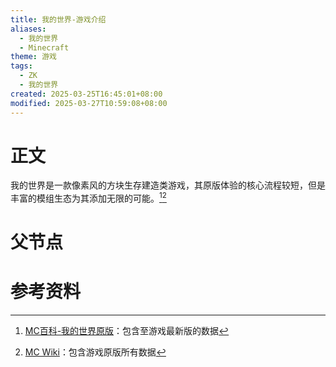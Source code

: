```yaml
---
title: 我的世界-游戏介绍
aliases:
  - 我的世界
  - Minecraft
theme: 游戏
tags:
  - ZK
  - 我的世界
created: 2025-03-25T16:45:01+08:00
modified: 2025-03-27T10:59:08+08:00
---
```

# 正文
我的世界是一款像素风的方块生存建造类游戏，其原版体验的核心流程较短，但是丰富的模组生态为其添加无限的可能。[^1][^2]

# 父节点

# 参考资料
[^1]: [MC百科-我的世界原版](https://www.mcmod.cn/class/1.html)：包含至游戏最新版的数据
[^2]: [MC Wiki](https://zh.minecraft.wiki/)：包含游戏原版所有数据